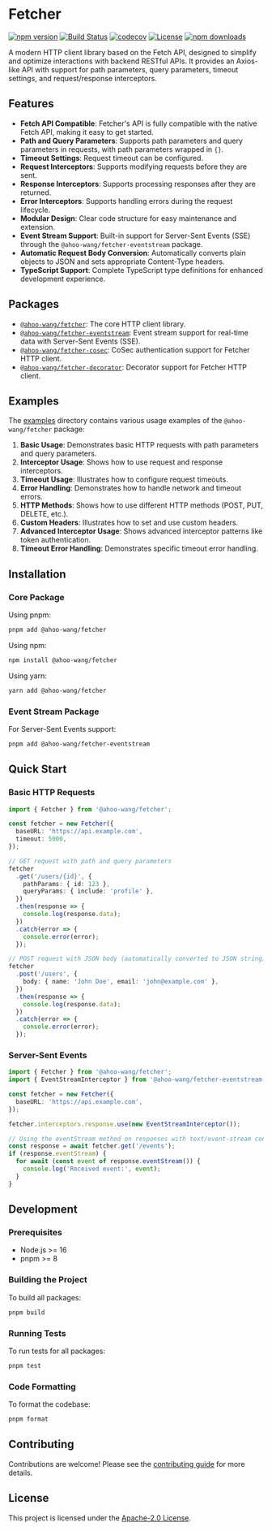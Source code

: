 # Fetcher

[![npm version](https://img.shields.io/npm/v/@ahoo-wang/fetcher.svg)](https://www.npmjs.com/package/@ahoo-wang/fetcher)
[![Build Status](https://github.com/Ahoo-Wang/fetcher/actions/workflows/ci.yml/badge.svg)](https://github.com/Ahoo-Wang/fetcher/actions)
[![codecov](https://codecov.io/gh/Ahoo-Wang/fetcher/graph/badge.svg?token=JGiWZ52CvJ)](https://codecov.io/gh/Ahoo-Wang/fetcher)
[![License](https://img.shields.io/npm/l/@ahoo-wang/fetcher.svg)](https://github.com/Ahoo-Wang/fetcher/blob/main/LICENSE)
[![npm downloads](https://img.shields.io/npm/dm/@ahoo-wang/fetcher.svg)](https://www.npmjs.com/package/@ahoo-wang/fetcher)

A modern HTTP client library based on the Fetch API, designed to simplify and optimize interactions with backend RESTful APIs. It provides an Axios-like API with support for path parameters, query parameters, timeout settings, and request/response interceptors.

## Features

- **Fetch API Compatible**: Fetcher's API is fully compatible with the native Fetch API, making it easy to get started.
- **Path and Query Parameters**: Supports path parameters and query parameters in requests, with path parameters wrapped in `{}`.
- **Timeout Settings**: Request timeout can be configured.
- **Request Interceptors**: Supports modifying requests before they are sent.
- **Response Interceptors**: Supports processing responses after they are returned.
- **Error Interceptors**: Supports handling errors during the request lifecycle.
- **Modular Design**: Clear code structure for easy maintenance and extension.
- **Event Stream Support**: Built-in support for Server-Sent Events (SSE) through the `@ahoo-wang/fetcher-eventstream` package.
- **Automatic Request Body Conversion**: Automatically converts plain objects to JSON and sets appropriate Content-Type headers.
- **TypeScript Support**: Complete TypeScript type definitions for enhanced development experience.

## Packages

- [`@ahoo-wang/fetcher`](packages/fetcher): The core HTTP client library.
- [`@ahoo-wang/fetcher-eventstream`](./packages/eventstream): Event stream support for real-time data with Server-Sent Events (SSE).
- [`@ahoo-wang/fetcher-cosec`](./packages/cosec): CoSec authentication support for Fetcher HTTP client.
- [`@ahoo-wang/fetcher-decorator`](./packages/decorator): Decorator support for Fetcher HTTP client.

## Examples

The [examples](./examples) directory contains various usage examples of the `@ahoo-wang/fetcher` package:

1. **Basic Usage**: Demonstrates basic HTTP requests with path parameters and query parameters.
2. **Interceptor Usage**: Shows how to use request and response interceptors.
3. **Timeout Usage**: Illustrates how to configure request timeouts.
4. **Error Handling**: Demonstrates how to handle network and timeout errors.
5. **HTTP Methods**: Shows how to use different HTTP methods (POST, PUT, DELETE, etc.).
6. **Custom Headers**: Illustrates how to set and use custom headers.
7. **Advanced Interceptor Usage**: Shows advanced interceptor patterns like token authentication.
8. **Timeout Error Handling**: Demonstrates specific timeout error handling.

## Installation

### Core Package

Using pnpm:

```bash
pnpm add @ahoo-wang/fetcher
```

Using npm:

```bash
npm install @ahoo-wang/fetcher
```

Using yarn:

```bash
yarn add @ahoo-wang/fetcher
```

### Event Stream Package

For Server-Sent Events support:

```bash
pnpm add @ahoo-wang/fetcher-eventstream
```

## Quick Start

### Basic HTTP Requests

```typescript
import { Fetcher } from '@ahoo-wang/fetcher';

const fetcher = new Fetcher({
  baseURL: 'https://api.example.com',
  timeout: 5000,
});

// GET request with path and query parameters
fetcher
  .get('/users/{id}', {
    pathParams: { id: 123 },
    queryParams: { include: 'profile' },
  })
  .then(response => {
    console.log(response.data);
  })
  .catch(error => {
    console.error(error);
  });

// POST request with JSON body (automatically converted to JSON string)
fetcher
  .post('/users', {
    body: { name: 'John Doe', email: 'john@example.com' },
  })
  .then(response => {
    console.log(response.data);
  })
  .catch(error => {
    console.error(error);
  });
```

### Server-Sent Events

```typescript
import { Fetcher } from '@ahoo-wang/fetcher';
import { EventStreamInterceptor } from '@ahoo-wang/fetcher-eventstream';

const fetcher = new Fetcher({
  baseURL: 'https://api.example.com',
});

fetcher.interceptors.response.use(new EventStreamInterceptor());

// Using the eventStream method on responses with text/event-stream content type
const response = await fetcher.get('/events');
if (response.eventStream) {
  for await (const event of response.eventStream()) {
    console.log('Received event:', event);
  }
}
```

## Development

### Prerequisites

- Node.js >= 16
- pnpm >= 8

### Building the Project

To build all packages:

```bash
pnpm build
```

### Running Tests

To run tests for all packages:

```bash
pnpm test
```

### Code Formatting

To format the codebase:

```bash
pnpm format
```

## Contributing

Contributions are welcome! Please see the [contributing guide](./CONTRIBUTING.md) for more details.

## License

This project is licensed under the [Apache-2.0 License](./LICENSE).
